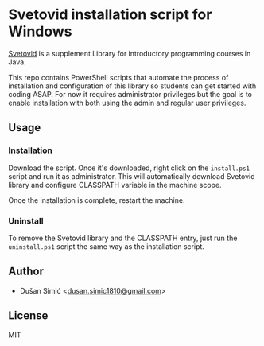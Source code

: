 # Svetovid installation script for Windows

[Svetovid](https://github.com/ivanpribela/svetovid-lib) is a supplement Library for introductory
programming courses in Java.

This repo contains PowerShell scripts that automate the process of installation and configuration of
this library so students can get started with coding ASAP. For now it requires administrator
privileges but the goal is to enable installation with both using the admin and regular user
privileges.

## Usage

### Installation

Download the script. Once it's downloaded, right click on the `install.ps1` script and run it as
administrator. This will automatically download Svetovid library and configure CLASSPATH variable
in the machine scope.

Once the installation is complete, restart the machine.

### Uninstall

To remove the Svetovid library and the CLASSPATH entry, just run the `uninstall.ps1` script the same
way as the installation script.

## Author

- Dušan Simić <<dusan.simic1810@gmail.com>>

## License

MIT
